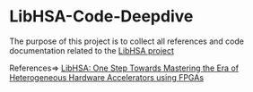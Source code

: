 # LibHSA-Code-Deepdive

The purpose of this project is to collect all references and code documentation related to the [LibHSA project](https://github.com/HSA-on-FPGA/LibHSA)

References=> [LibHSA: One Step Towards Mastering the Era of Heterogeneous Hardware Accelerators using FPGAs](https://ieeexplore.ieee.org/stamp/stamp.jsp?tp=&arnumber=8122108&tag=1)
